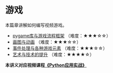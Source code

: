 # 游戏

本篇章讲解如何编写视频游戏。

- [pygame库与游戏流程框架](1.pygame库与游戏流程框架.md) （难度：★★★☆☆）
- [画图与动画](2.画图与动画.md) （难度：★★★☆☆）
- [事件处理与各种游戏元素](3.事件处理与各种游戏元素.md) （难度：★★★☆☆）
- [艺术与技术的提升](4.艺术与技术的提升.md) （难度：★★★★☆）

**本讲义对应视频课程[《Python应用实战》](https://study.163.com/course/courseMain.htm?courseId=1209533804&share=2&shareId=400000000624093)**